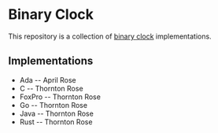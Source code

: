 # Binary Clock

This repository is a collection of [binary clock](https://en.wikipedia.org/wiki/Binary_clock) implementations.

## Implementations

* Ada -- April Rose
* C -- Thornton Rose
* FoxPro -- Thornton Rose
* Go -- Thornton Rose
* Java -- Thornton Rose
* Rust -- Thornton Rose
